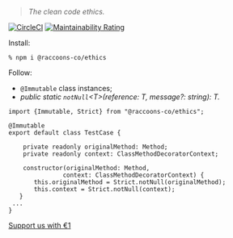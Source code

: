 > *The clean code ethics.*

[![CircleCI](https://dl.circleci.com/status-badge/img/gh/raccoons-co/ethics/tree/master.svg?style=svg)](https://dl.circleci.com/status-badge/redirect/gh/raccoons-co/ethics/tree/master)
[![Maintainability Rating](https://sonarcloud.io/api/project_badges/measure?project=raccoons-co_ethics&metric=sqale_rating)](https://sonarcloud.io/summary/new_code?id=raccoons-co_ethics)

Install:
```shell script
% npm i @raccoons-co/ethics
```

Follow:
 
- `@Immutable` class instances;
- *public static `notNull`\<T>(reference: T, message?: string): T.*
 

~~~~
import {Immutable, Strict} from "@raccoons-co/ethics";

@Immutable
export default class TestCase {

    private readonly originalMethod: Method;
    private readonly context: ClassMethodDecoratorContext;

    constructor(originalMethod: Method,
               context: ClassMethodDecoratorContext) {
       this.originalMethod = Strict.notNull(originalMethod);
       this.context = Strict.notNull(context);
   }
 ...
}
~~~~

[Support us with €1](https://send.monobank.ua/jar/6KuKuBf8ki)

